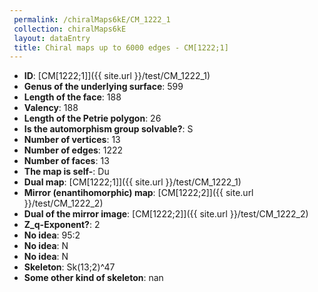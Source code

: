 ```yaml
--- 
 permalink: /chiralMaps6kE/CM_1222_1 
 collection: chiralMaps6kE
 layout: dataEntry
 title: Chiral maps up to 6000 edges - CM[1222;1]
---
```


- **ID**: [CM[1222;1]]({{ site.url }}/test/CM_1222_1)
- **Genus of the underlying surface**: 599
- **Length of the face**: 188
- **Valency**: 188
- **Length of the Petrie polygon**: 26
- **Is the automorphism group solvable?**: S
- **Number of vertices**: 13
- **Number of edges**: 1222
- **Number of faces**: 13
- **The map is self-**: Du
- **Dual map**: [CM[1222;1]]({{ site.url }}/test/CM_1222_1)
- **Mirror (enantihomorphic) map**: [CM[1222;2]]({{ site.url }}/test/CM_1222_2)
- **Dual of the mirror image**: [CM[1222;2]]({{ site.url }}/test/CM_1222_2)
- **Z_q-Exponent?**: 2
- **No idea**:  95:2
- **No idea**: N
- **No idea**: N
- **Skeleton**: Sk(13;2)^47
- **Some other kind of skeleton**: nan
